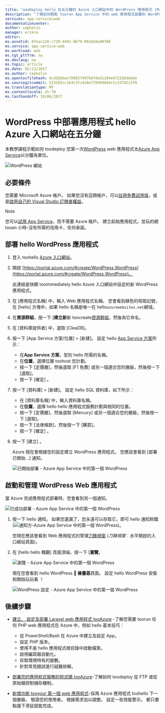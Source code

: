 ```yaml
---
title: "aaaDeploy hello 在五分鐘的 Azure 入口網站中的 WordPress 應用程式 |Microsoft 文件"
description: "了解如何輕鬆 toorun App Service 中的 web 應用程式部署的 WordPress 應用程式。 立即看到結果。"
services: app-service\web
documentationcenter: 
author: cephalin
manager: erikre
editor: 
ms.assetid: 6feac128-c728-4491-8b79-962da9a40788
ms.service: app-service-web
ms.workload: web
ms.tgt_pltfrm: na
ms.devlang: na
ms.topic: article
ms.date: 02/13/2017
ms.author: cephalin
ms.openlocfilehash: 4cd26bbacf89657997847ded1284e472288ddebe
ms.sourcegitcommit: 523283cc1b3c37c428e77850964dc1c33742c5f0
ms.translationtype: MT
ms.contentlocale: zh-TW
ms.lasthandoff: 10/06/2017
---
```

# <a name="deploy-a-wordpress-app-in-hello-azure-portal-in-five-minutes"></a>WordPress 中部署應用程式 hello Azure 入口網站在五分鐘

本教學課程示範如何 toodeploy 您第一次[WordPress](https://wordpress.org/) web 應用程式太[Azure App Service](../app-service/app-service-value-prop-what-is.md)以分鐘為單位。

![WordPress 網站](./media/app-service-web-get-started-php-portal/wpdashboard.png)

## <a name="prerequisites"></a>必要條件
您需要 Microsoft Azure 帳戶。 如果您沒有這類帳戶，可以[註冊免費試用版](https://azure.microsoft.com/pricing/free-trial/?WT.mc_id=A261C142F)，或是[啟用自己的 Visual Studio 訂閱者權益](https://azure.microsoft.com/pricing/member-offers/msdn-benefits-details/?WT.mc_id=A261C142F)。

> [!NOTE]
> 您可以[試用 App Service](https://azure.microsoft.com/try/app-service/)，而不需要 Azure 帳戶。 建立起始應用程式，並玩的總 tooan 小時-沒有所需的信用卡，任何承諾。
> 
> 

## <a name="deploy-hello-wordpress-app"></a>部署 hello WordPress 應用程式
1. 登入 toohello [Azure 入口網站](https://portal.azure.com)。

2. 開啟 [https://portal.azure.com/#create/WordPress.WordPress](https://portal.azure.com/#create/WordPress.WordPress)。

    此連結是快顯 tooimmediately hello Azure 入口網站中設定的新 WordPress 應用程式。

3. 在 [應用程式名稱] 中，輸入 Web 應用程式名稱。 您會看到綠色的核取記號，在 [hello] 方塊中，如果 hello 名稱是唯一在 hello`azurewebsites.net`網域。
   
5. 在**資源群組**，按一下 [**建立新**新 toocreate[資源群組](../azure-resource-manager/resource-group-overview.md)，然後為它命名。

6. 在 [資料庫提供者] 中，選取 [CleaDB]。

7. 按一下 [App Service 方案/位置] > [新建]。 設定 hello [App Service 方案](../app-service/azure-web-sites-web-hosting-plans-in-depth-overview.md)所示：

    - 在**App Service 方案**，型別 hello 所需的名稱。
    - 在**位置**，選擇位置 toohost 您計劃。
    - 按一下 [定價層]，然後選取 [F1 免費] 或另一個適合您的層級，然後按一下 [選取]。
    - 按一下 [確定] 。

8. 按一下 [資料庫] > [新建]。 設定 hello SQL 資料庫，如下所示：

    - 在 [資料庫名稱] 中，輸入資料庫名稱。 
    - 在**位置**，選擇 hello hello 應用程式服務計劃與相同的位置。
    - 按一下 [定價層]，然後選取 [Mercury] 或另一個適合您的層級，然後按一下 [選取]。
    - 按一下 [法律條款]，然後按一下 [購買]。
    - 按一下 [確定] 。

9. 按一下 [建立] 。

    Azure 現在會根據您的設定建立 WordPress 應用程式。 您應該會看到 [部署已開始...] 通知。

    ![已開始部署 - Azure App Service 中的第一個 WordPress](./media/app-service-web-get-started-php-portal/deployment-started.png)
   
## <a name="launch-and-manage-your-wordpress-web-app"></a>啟動和管理 WordPress Web 應用程式

當 Azure 完成應用程式部署時，您會看到另一個通知。

![已成功部署 - Azure App Service 中的第一個 WordPress](./media/app-service-web-get-started-php-portal/deployment-succeeded.png)

1. 按一下 hello 通知。 如果您遺漏了，您永遠可以存取它，即可 hello 通知鈴鐺 (![通知方-Azure App Service 中的第一個 WordPress](./media/app-service-web-get-started-dotnet-portal/notification.png))。

    您現在應該會看到 Web 應用程式的管理[刀鋒視窗](../azure-resource-manager/resource-group-portal.md#manage-resources) (*刀鋒視窗*︰水平開啟的入口網站頁面)。

3. 在 [hello hello 概觀] 頁面頂端，按一下 [**瀏覽**。
   
    ![瀏覽 - Azure App Service 中的第一個 WordPress](./media/app-service-web-get-started-php-portal/browse.png)

    現在您會看到 hello WordPress ** 褖畫惎**頁面。 設定 hello WordPress 安裝和開始玩玩看 ！

    ![WordPress 設定 - Azure App Service 中的第一個 WordPress](./media/app-service-web-get-started-php-portal/wordpress-config.png)
    
## <a name="next-steps"></a>後續步驟
* [建立、 設定及部署 Laravel web 應用程式 tooAzure](app-service-web-php-get-started.md) -了解您需要 toorun 任何 PHP web 應用程式在 Azure 中，例如 hello 基本技巧：

    * 從 PowerShell/Bash 在 Azure 中建立及設定 App。
    * 設定 PHP 版本。
    * 使用不是 hello 應用程式根目錄中啟動檔案。
    * 啟用編寫器自動化。
    * 存取環境特有的變數。
    * 針對常見錯誤進行疑難排解。

* [部署您的應用程式服務的程式碼 tooAzure](web-sites-deploy.md)-了解如何 toodeploy 從 FTP 或從原始檔控制儲存機制。
* [新增功能 tooyour 第一個 web 應用程式](app-service-web-get-started-2.md)-採用 Azure 應用程式 toohello 下一個層級。 驗證您的使用者。 根據需求加以調整。 設定一些效能警示。 都只要點幾下滑鼠就能完成。
